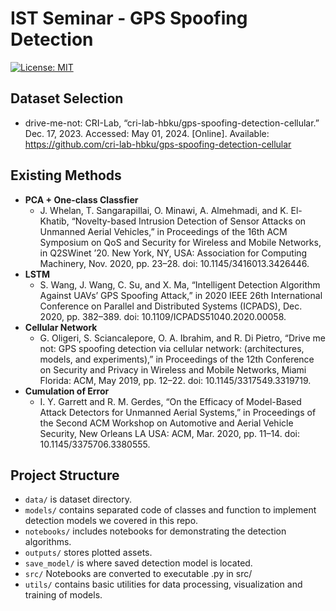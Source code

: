 # IST Seminar - GPS Spoofing Detection

[![License: MIT](https://img.shields.io/badge/License-MIT-yellow.svg)](https://opensource.org/licenses/MIT)

## Dataset Selection

- drive-me-not: CRI-Lab, “cri-lab-hbku/gps-spoofing-detection-cellular.” Dec. 17, 2023. Accessed: May 01, 2024. [Online]. Available: https://github.com/cri-lab-hbku/gps-spoofing-detection-cellular

## Existing Methods

- **PCA + One-class Classfier**
  - J. Whelan, T. Sangarapillai, O. Minawi, A. Almehmadi, and K. El-Khatib, “Novelty-based Intrusion Detection of Sensor Attacks on Unmanned Aerial Vehicles,” in Proceedings of the 16th ACM Symposium on QoS and Security for Wireless and Mobile Networks, in Q2SWinet ’20. New York, NY, USA: Association for Computing Machinery, Nov. 2020, pp. 23–28. doi: 10.1145/3416013.3426446.
- **LSTM**
  - S. Wang, J. Wang, C. Su, and X. Ma, “Intelligent Detection Algorithm Against UAVs’ GPS Spoofing Attack,” in 2020 IEEE 26th International Conference on Parallel and Distributed Systems (ICPADS), Dec. 2020, pp. 382–389. doi: 10.1109/ICPADS51040.2020.00058.
- **Cellular Network**
  - G. Oligeri, S. Sciancalepore, O. A. Ibrahim, and R. Di Pietro, “Drive me not: GPS spoofing detection via cellular network: (architectures, models, and experiments),” in Proceedings of the 12th Conference on Security and Privacy in Wireless and Mobile Networks, Miami Florida: ACM, May 2019, pp. 12–22. doi: 10.1145/3317549.3319719.
- **Cumulation of Error**
  - I. Y. Garrett and R. M. Gerdes, “On the Efficacy of Model-Based Attack Detectors for Unmanned Aerial Systems,” in Proceedings of the Second ACM Workshop on Automotive and Aerial Vehicle Security, New Orleans LA USA: ACM, Mar. 2020, pp. 11–14. doi: 10.1145/3375706.3380555.

## Project Structure

- `data/` is dataset directory.
- `models/` contains separated code of classes and function to implement detection models we covered in this repo.
- `notebooks/` includes notebooks for demonstrating the detection algorithms.
- `outputs/` stores plotted assets.
- `save_model/` is where saved detection model is located.
- `src/` Notebooks are converted to executable .py in src/
- `utils/` contains basic utilities for data processing, visualization and training of models.